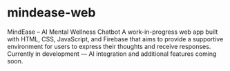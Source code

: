 # mindease-web
 MindEase – AI Mental Wellness Chatbot A work-in-progress web app built with HTML, CSS, JavaScript, and Firebase that aims to provide a supportive environment for users to express their thoughts and receive responses. Currently in development — AI integration and additional features coming soon.
